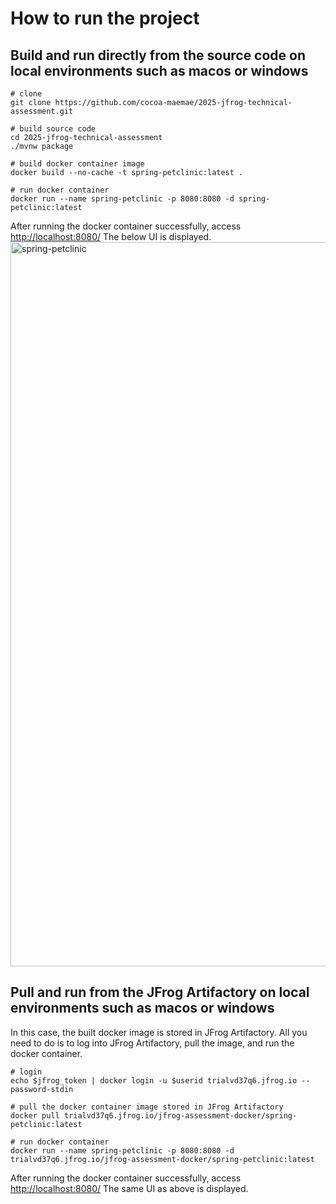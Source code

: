 # How to run the project

## Build and run directly from the source code on local environments such as macos or windows
```
# clone
git clone https://github.com/cocoa-maemae/2025-jfrog-technical-assessment.git

# build source code
cd 2025-jfrog-technical-assessment
./mvnw package

# build docker container image
docker build --no-cache -t spring-petclinic:latest .

# run docker container
docker run --name spring-petclinic -p 8080:8080 -d spring-petclinic:latest

```
After running the docker container successfully, access [http://localhost:8080/](http://localhost:8080/) The below UI is displayed.
<img width="1159" alt="spring-petclinic" src="https://github.com/user-attachments/assets/308c0180-0cb9-4d6f-ad2d-443679e7e75f" />



## Pull and run from the JFrog Artifactory on local environments such as macos or windows
In this case, the built docker image is stored in JFrog Artifactory. All you need to do is to log into JFrog Artifactory, pull the image, and run the docker container.
```
# login
echo $jfrog_token | docker login -u $userid trialvd37q6.jfrog.io --password-stdin

# pull the docker container image stored in JFrog Artifactory
docker pull trialvd37q6.jfrog.io/jfrog-assessment-docker/spring-petclinic:latest

# run docker container
docker run --name spring-petclinic -p 8080:8080 -d trialvd37q6.jfrog.io/jfrog-assessment-docker/spring-petclinic:latest
```
After running the docker container successfully, access [http://localhost:8080/](http://localhost:8080/) The same UI as above is displayed.

